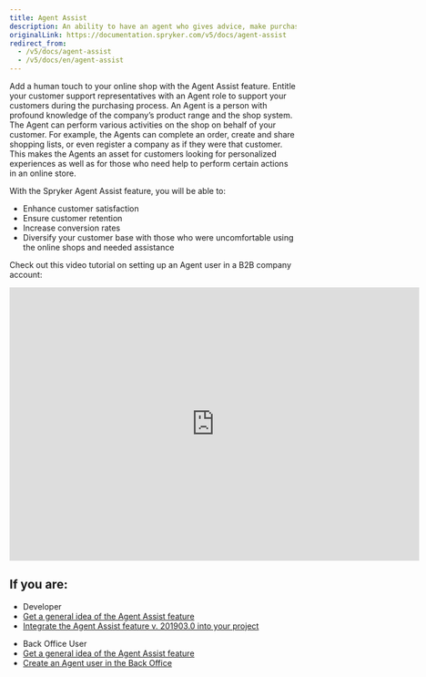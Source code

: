 ```yaml
---
title: Agent Assist
description: An ability to have an agent who gives advice, make purchases and all the activities in your shop for customers, results in more sales and happy customers
originalLink: https://documentation.spryker.com/v5/docs/agent-assist
redirect_from:
  - /v5/docs/agent-assist
  - /v5/docs/en/agent-assist
---
```


Add a human touch to your online shop with the Agent Assist feature. Entitle your customer support representatives with an Agent role to support your customers during the purchasing process. 
An Agent is a person with profound knowledge of the company’s product range and the shop system. The Agent can perform various activities on the shop on behalf of your customer. For example, the Agents can complete an order, create and share shopping lists, or even register a company as if they were that customer. This makes the Agents an asset for customers looking for personalized experiences as well as for those who need help to perform certain actions in an online store.

With the Spryker Agent Assist feature, you will be able to:
* Enhance customer satisfaction
* Ensure customer retention
* Increase conversion rates
* Diversify your customer base with those who were uncomfortable using the online shops and needed assistance

Check out this video tutorial on setting up an Agent user in a B2B company account:
<iframe src="https://spryker.wistia.com/medias/5zraqrascy" title="Agent Assist" allowtransparency="true" frameborder="0" scrolling="no" class="wistia_embed" name="wistia_embed" allowfullscreen="0" mozallowfullscreen="0" webkitallowfullscreen="0" oallowfullscreen="0" msallowfullscreen="0" width="720" height="480"></iframe>

## If you are:

<div class="mr-container">
    <div class="mr-list-container">
        <!-- col1 -->
        <div class="mr-col">
            <ul class="mr-list mr-list-green">
                <li class="mr-title">Developer</li>
                <li><a href="https://documentation.spryker.com/docs/en/agent-assist-overview" class="mr-link">Get a general idea of the Agent Assist feature</a></li>
                <li><a href="https://documentation.spryker.com/docs/en/agent-assist-feature-integration-201903" class="mr-link">Integrate the Agent Assist feature v. 201903.0 into your project</a></li>
            </ul>
        </div>
         <!-- col2 -->
        <div class="mr-col">
            <ul class="mr-list mr-list-blue">
                <li class="mr-title"> Back Office User</li>
                 <li><a href="https://documentation.spryker.com/docs/en/agent-assist-overview" class="mr-link">Get a general idea of the Agent Assist feature</a></li>
                <li><a href="https://documentation.spryker.com//v4/docs/managing-users#creating-users" class="mr-link">Create an Agent user in the Back Office</a></li>
               </ul>
        </div>
        </div>
</div>
